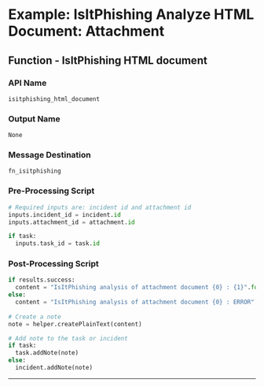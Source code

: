 <!--
    DO NOT MANUALLY EDIT THIS FILE
    THIS FILE IS AUTOMATICALLY GENERATED WITH resilient-sdk codegen
    Generated with resilient-sdk v51.0.5.0.1475
-->

# Example: IsItPhishing Analyze HTML Document: Attachment

## Function - IsItPhishing HTML document

### API Name
`isitphishing_html_document`

### Output Name
`None`

### Message Destination
`fn_isitphishing`

### Pre-Processing Script
```python
# Required inputs are: incident id and attachment id
inputs.incident_id = incident.id
inputs.attachment_id = attachment.id

if task:
  inputs.task_id = task.id
```

### Post-Processing Script
```python
if results.success:
  content = "IsItPhishing analysis of attachment document {0} : {1}".format(results.get('inputs', {}).get('filename'),results.get('content', {}).get('result'))
else:
  content = "IsItPhishing analysis of attachment document {0} : ERROR".format(results.get('inputs', {}).get('filename'))
  
# Create a note
note = helper.createPlainText(content)

# Add note to the task or incident
if task:
  task.addNote(note)
else:
  incident.addNote(note)
```

---

